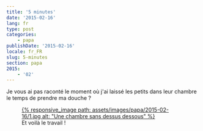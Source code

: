 ```yaml
---
title: '5 minutes'
date: '2015-02-16'
lang: fr
type: post
categories:
    - papa
publishDate: '2015-02-16'
locale: fr_FR
slug: 5-minutes
section: papa
2015:
    - '02'
---
```


Je vous ai pas raconté le moment où j'ai laissé les petits dans leur chambre le temps de prendre ma douche ?

<figure>
  <a data-featherlight="image" href="/assets/images/papa/2015-02-16/1.jpg" title="Voir en plus grand">
      {% responsive_image path: assets/images/papa/2015-02-16/1.jpg alt: "Une chambre sans dessus dessous" %}
  </a>
  <figcaption>Et voilà le travail !</figcaption>
</figure>
